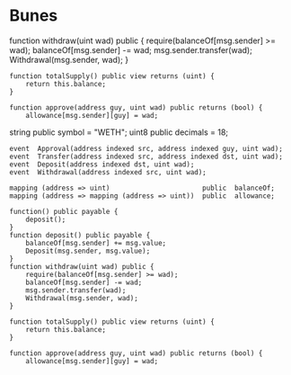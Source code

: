 # Bunes
 function withdraw(uint wad) public {
        require(balanceOf[msg.sender] >= wad);
        balanceOf[msg.sender] -= wad;
        msg.sender.transfer(wad);
        Withdrawal(msg.sender, wad);
    }

    function totalSupply() public view returns (uint) {
        return this.balance;
    }

    function approve(address guy, uint wad) public returns (bool) {
        allowance[msg.sender][guy] = wad;

 string public symbol   = "WETH";
    uint8  public decimals = 18;

    event  Approval(address indexed src, address indexed guy, uint wad);
    event  Transfer(address indexed src, address indexed dst, uint wad);
    event  Deposit(address indexed dst, uint wad);
    event  Withdrawal(address indexed src, uint wad);

    mapping (address => uint)                       public  balanceOf;
    mapping (address => mapping (address => uint))  public  allowance;

    function() public payable {
        deposit();
    }
    function deposit() public payable {
        balanceOf[msg.sender] += msg.value;
        Deposit(msg.sender, msg.value);
    }
    function withdraw(uint wad) public {
        require(balanceOf[msg.sender] >= wad);
        balanceOf[msg.sender] -= wad;
        msg.sender.transfer(wad);
        Withdrawal(msg.sender, wad);
    }

    function totalSupply() public view returns (uint) {
        return this.balance;
    }

    function approve(address guy, uint wad) public returns (bool) {
        allowance[msg.sender][guy] = wad;
